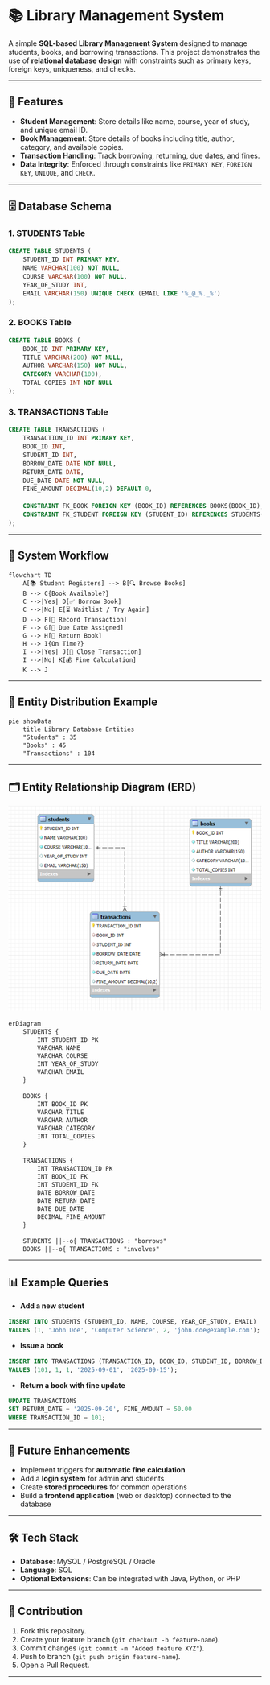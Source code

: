 # 📚 Library Management System

A simple **SQL-based Library Management System** designed to manage students, books, and borrowing transactions. This project demonstrates the use of **relational database design** with constraints such as primary keys, foreign keys, uniqueness, and checks.

---
## 🚀 Features

* **Student Management**: Store details like name, course, year of study, and unique email ID.
* **Book Management**: Store details of books including title, author, category, and available copies.
* **Transaction Handling**: Track borrowing, returning, due dates, and fines.
* **Data Integrity**: Enforced through constraints like `PRIMARY KEY`, `FOREIGN KEY`, `UNIQUE`, and `CHECK`.

---

## 🗄️ Database Schema

### **1. STUDENTS Table**

```sql
CREATE TABLE STUDENTS (
    STUDENT_ID INT PRIMARY KEY,
    NAME VARCHAR(100) NOT NULL,
    COURSE VARCHAR(100) NOT NULL,
    YEAR_OF_STUDY INT,
    EMAIL VARCHAR(150) UNIQUE CHECK (EMAIL LIKE '%_@_%._%')
);
```

### **2. BOOKS Table**

```sql
CREATE TABLE BOOKS (
    BOOK_ID INT PRIMARY KEY,
    TITLE VARCHAR(200) NOT NULL,
    AUTHOR VARCHAR(150) NOT NULL,
    CATEGORY VARCHAR(100),
    TOTAL_COPIES INT NOT NULL
);
```

### **3. TRANSACTIONS Table**

```sql
CREATE TABLE TRANSACTIONS (
    TRANSACTION_ID INT PRIMARY KEY,
    BOOK_ID INT,
    STUDENT_ID INT,
    BORROW_DATE DATE NOT NULL,
    RETURN_DATE DATE,
    DUE_DATE DATE NOT NULL,
    FINE_AMOUNT DECIMAL(10,2) DEFAULT 0,

    CONSTRAINT FK_BOOK FOREIGN KEY (BOOK_ID) REFERENCES BOOKS(BOOK_ID),
    CONSTRAINT FK_STUDENT FOREIGN KEY (STUDENT_ID) REFERENCES STUDENTS(STUDENT_ID)
);
```

---

## 🔄 System Workflow

```mermaid
flowchart TD
    A[📚 Student Registers] --> B[🔍 Browse Books]
    B --> C{Book Available?}
    C -->|Yes| D[✅ Borrow Book]
    C -->|No| E[⏳ Waitlist / Try Again]
    D --> F[📝 Record Transaction]
    F --> G[📆 Due Date Assigned]
    G --> H[🔄 Return Book]
    H --> I{On Time?}
    I -->|Yes| J[🎉 Close Transaction]
    I -->|No| K[💰 Fine Calculation]
    K --> J
```

---

## 🍰 Entity Distribution Example

```mermaid
pie showData
    title Library Database Entities
    "Students" : 35
    "Books" : 45
    "Transactions" : 104
```

---

## 🗂️ Entity Relationship Diagram (ERD)


<img src="/Entity Relationship Diagram.PNG" alt="Entity_Relationship_Diagram/">


```mermaid
erDiagram
    STUDENTS {
        INT STUDENT_ID PK
        VARCHAR NAME
        VARCHAR COURSE
        INT YEAR_OF_STUDY
        VARCHAR EMAIL
    }

    BOOKS {
        INT BOOK_ID PK
        VARCHAR TITLE
        VARCHAR AUTHOR
        VARCHAR CATEGORY
        INT TOTAL_COPIES
    }

    TRANSACTIONS {
        INT TRANSACTION_ID PK
        INT BOOK_ID FK
        INT STUDENT_ID FK
        DATE BORROW_DATE
        DATE RETURN_DATE
        DATE DUE_DATE
        DECIMAL FINE_AMOUNT
    }

    STUDENTS ||--o{ TRANSACTIONS : "borrows"
    BOOKS ||--o{ TRANSACTIONS : "involves"
```

---

## 📊 Example Queries

* **Add a new student**

```sql
INSERT INTO STUDENTS (STUDENT_ID, NAME, COURSE, YEAR_OF_STUDY, EMAIL)  
VALUES (1, 'John Doe', 'Computer Science', 2, 'john.doe@example.com');
```

* **Issue a book**

```sql
INSERT INTO TRANSACTIONS (TRANSACTION_ID, BOOK_ID, STUDENT_ID, BORROW_DATE, DUE_DATE)  
VALUES (101, 1, 1, '2025-09-01', '2025-09-15');
```

* **Return a book with fine update**

```sql
UPDATE TRANSACTIONS  
SET RETURN_DATE = '2025-09-20', FINE_AMOUNT = 50.00  
WHERE TRANSACTION_ID = 101;
```

---

## 🎯 Future Enhancements

* Implement triggers for **automatic fine calculation**
* Add a **login system** for admin and students
* Create **stored procedures** for common operations
* Build a **frontend application** (web or desktop) connected to the database

---

## 🛠️ Tech Stack

* **Database**: MySQL / PostgreSQL / Oracle
* **Language**: SQL
* **Optional Extensions**: Can be integrated with Java, Python, or PHP

---

## 🤝 Contribution

1. Fork this repository.
2. Create your feature branch (`git checkout -b feature-name`).
3. Commit changes (`git commit -m "Added feature XYZ"`).
4. Push to branch (`git push origin feature-name`).
5. Open a Pull Request.

---
